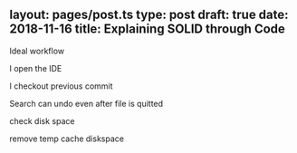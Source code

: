 layout: pages/post.ts
type: post
draft: true
date: 2018-11-16
title: Explaining SOLID through Code
---

Ideal workflow

I open the IDE

I checkout previous commit

Search
can undo even after file is quitted

check disk space

remove temp cache diskspace
